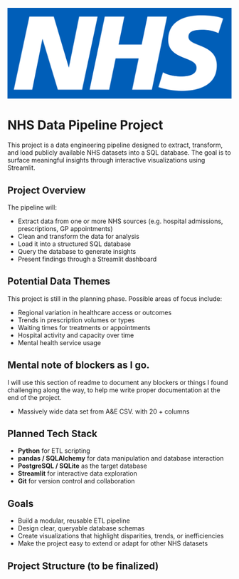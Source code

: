 ![NHS logo](static/nhs-logo.png)

# NHS Data Pipeline Project

This project is a data engineering pipeline designed to extract, transform, and load publicly available NHS datasets into a SQL database. The goal is to surface meaningful insights through interactive visualizations using Streamlit.

## Project Overview

The pipeline will:
- Extract data from one or more NHS sources (e.g. hospital admissions, prescriptions, GP appointments)
- Clean and transform the data for analysis
- Load it into a structured SQL database
- Query the database to generate insights
- Present findings through a Streamlit dashboard

## Potential Data Themes

This project is still in the planning phase. Possible areas of focus include:
- Regional variation in healthcare access or outcomes
- Trends in prescription volumes or types
- Waiting times for treatments or appointments
- Hospital activity and capacity over time
- Mental health service usage

## Mental note of blockers as I go. 

I will use this section of readme to document any blockers or things I found challenging along the way, to help me write proper documentation at the end of the project. 
- Massively wide data set from A&E CSV. with 20 + columns

## Planned Tech Stack

- **Python** for ETL scripting
- **pandas / SQLAlchemy** for data manipulation and database interaction
- **PostgreSQL / SQLite** as the target database
- **Streamlit** for interactive data exploration
- **Git** for version control and collaboration

## Goals

- Build a modular, reusable ETL pipeline
- Design clear, queryable database schemas
- Create visualizations that highlight disparities, trends, or inefficiencies
- Make the project easy to extend or adapt for other NHS datasets

## Project Structure (to be finalized)
